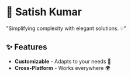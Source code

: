 
# 🚀 Satish Kumar 

 "Simplifying complexity with elegant solutions. 💡"

## ✨ Features
- **Customizable** - Adapts to your needs 🎨
- **Cross-Platform** - Works everywhere 🌍

